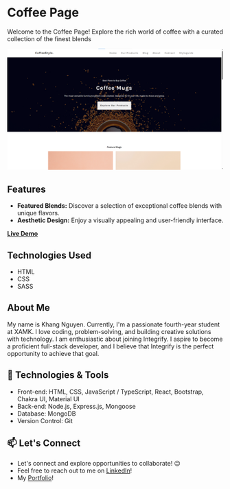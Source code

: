 # Coffee Page

Welcome to the Coffee Page! Explore the rich world of coffee with a curated collection of the finest blends

![Coffee Page Screenshot](src/assets/demo-coffee.png)

## Features

- **Featured Blends:** Discover a selection of exceptional coffee blends with unique flavors.
- **Aesthetic Design:** Enjoy a visually appealing and user-friendly interface.

**[Live Demo](https://kudoo39.github.io/restaurant-app)**

## Technologies Used

- HTML
- CSS
- SASS

## About Me

My name is Khang Nguyen. Currently, I'm a passionate fourth-year student at XAMK. I love coding, problem-solving, and building creative solutions with technology. I am enthusiastic about joining Integrify. I aspire to become a proficient full-stack developer, and I believe that Integrify is the perfect opportunity to achieve that goal.

## 🔧 Technologies & Tools

- Front-end: HTML, CSS, JavaScript / TypeScript, React, Bootstrap, Chakra UI, Material UI
- Back-end: Node.js, Express.js, Mongoose
- Database: MongoDB
- Version Control: Git

## 📫 Let's Connect

- Let's connect and explore opportunities to collaborate! 😉
- Feel free to reach out to me on [LinkedIn](https://www.linkedin.com/in/khang-nguyen3902)!
- My [Portfolio](https://kudoo39.github.io/react-portfolio)!
